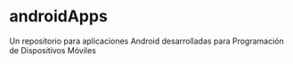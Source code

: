 # androidApps
Un repositorio para aplicaciones Android desarrolladas para Programación de Dispositivos Móviles

